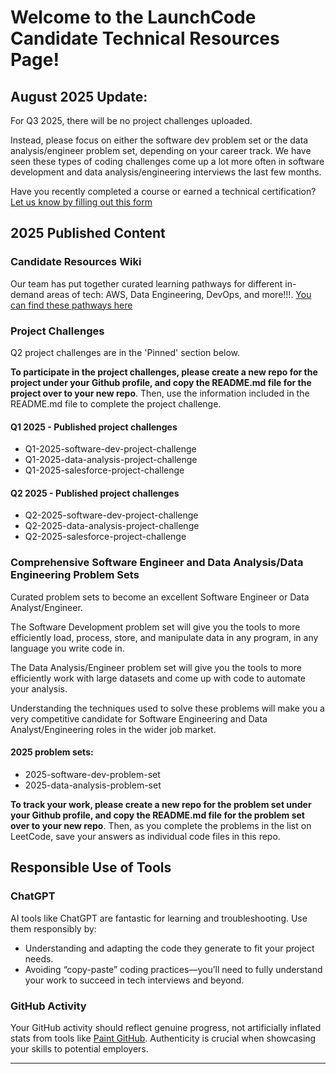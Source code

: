 # Welcome to the LaunchCode Candidate Technical Resources Page!

## August 2025 Update:
For Q3 2025, there will be no project challenges uploaded. 

Instead, please focus on either the software dev problem set or the data analysis/engineer problem set, depending on your career track. We have seen these types of coding challenges come up a lot more often in software development and data analysis/engineering interviews the last few months.

Have you recently completed a course or earned a technical certification?
[Let us know by filling out this form](https://qualtricsxmfcfksgcjd.qualtrics.com/jfe/form/SV_6EuX8AuzSihyQRg)



## 2025 Published Content

### Candidate Resources Wiki

Our team has put together curated learning pathways for different in-demand areas of tech: AWS, Data Engineering, DevOps, and more!!!. 
[You can find these pathways here](https://github.com/LaunchCode-Code-Connect/CandidateResources/wiki)

### Project Challenges

Q2 project challenges are in the 'Pinned' section below.

**To participate in the project challenges, please create a new repo for the project under your Github profile, and copy the README.md file for the project over to your new repo**. Then, use the information included in the README.md file to complete the project challenge.

#### Q1 2025 - Published project challenges
- Q1-2025-software-dev-project-challenge
- Q1-2025-data-analysis-project-challenge
- Q1-2025-salesforce-project-challenge

#### Q2 2025 - Published project challenges
- Q2-2025-software-dev-project-challenge
- Q2-2025-data-analysis-project-challenge
- Q2-2025-salesforce-project-challenge


### Comprehensive Software Engineer and Data Analysis/Data Engineering Problem Sets

Curated problem sets to become an excellent Software Engineer or Data Analyst/Engineer.

The Software Development problem set will give you the tools to more efficiently load, process, store, and manipulate data in any program, in any language you write code in.

The Data Analysis/Engineer problem set will give you the tools to more efficiently work with large datasets and come up with code to automate your analysis.

Understanding the techniques used to solve these problems will make you a very competitive candidate for Software Engineering and Data Analyst/Engineering roles in the wider job market.


#### 2025 problem sets:
- 2025-software-dev-problem-set
- 2025-data-analysis-problem-set

**To track your work, please create a new repo for the problem set under your Github profile, and copy the README.md file for the problem set over to your new repo**. Then, as you complete the problems in the list on LeetCode, save your answers as individual code files in this repo.



## Responsible Use of Tools

### ChatGPT

AI tools like ChatGPT are fantastic for learning and troubleshooting. Use them responsibly by:

- Understanding and adapting the code they generate to fit your project needs.
- Avoiding “copy-paste” coding practices—you’ll need to fully understand your work to succeed in tech interviews and beyond.
    

### GitHub Activity

Your GitHub activity should reflect genuine progress, not artificially inflated stats from tools like [Paint GitHub](https://paintgithub.com/). Authenticity is crucial when showcasing your skills to potential employers.

---


